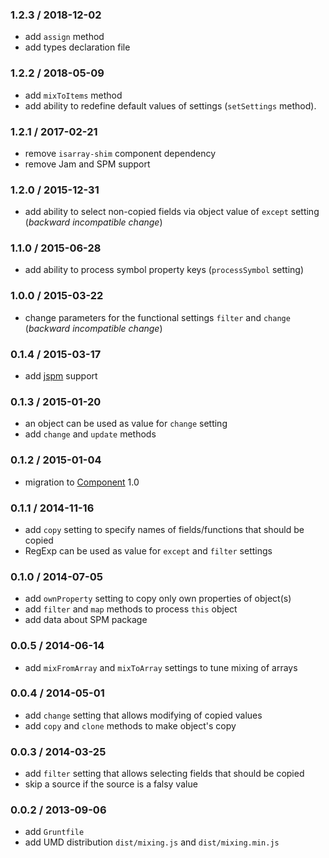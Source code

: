 ### 1.2.3 / 2018-12-02

* add `assign` method
* add types declaration file

### 1.2.2 / 2018-05-09

* add `mixToItems` method
* add ability to redefine default values of settings (`setSettings` method).

### 1.2.1 / 2017-02-21

* remove `isarray-shim` component dependency
* remove Jam and SPM support

### 1.2.0 / 2015-12-31

* add ability to select non-copied fields via object value of `except` setting (_backward incompatible change_)

### 1.1.0 / 2015-06-28

* add ability to process symbol property keys (`processSymbol` setting)

### 1.0.0 / 2015-03-22

* change parameters for the functional settings `filter` and `change` (_backward incompatible change_)

### 0.1.4 / 2015-03-17

* add [jspm](https://jspm.io) support

### 0.1.3 / 2015-01-20

* an object can be used as value for `change` setting
* add `change` and `update` methods

### 0.1.2 / 2015-01-04

* migration to [Component](https://github.com/componentjs/component) 1.0

### 0.1.1 / 2014-11-16

* add `copy` setting to specify names of fields/functions that should be copied
* RegExp can be used as value for `except` and `filter` settings

### 0.1.0 / 2014-07-05

* add `ownProperty` setting to copy only own properties of object(s)
* add `filter` and `map` methods to process `this` object
* add data about SPM package

### 0.0.5 / 2014-06-14

* add `mixFromArray` and `mixToArray` settings to tune mixing of arrays

### 0.0.4 / 2014-05-01

* add `change` setting that allows modifying of copied values
* add `copy` and `clone` methods to make object's copy

### 0.0.3 / 2014-03-25

* add `filter` setting that allows selecting fields that should be copied
* skip a source if the source is a falsy value

### 0.0.2 / 2013-09-06

* add `Gruntfile`
* add UMD distribution `dist/mixing.js` and  `dist/mixing.min.js`
